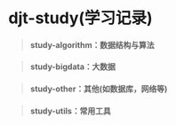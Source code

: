 # djt-study(学习记录)

> #### study-algorithm：数据结构与算法

> #### study-bigdata：大数据

> #### study-other：其他(如数据库，网络等)

> #### study-utils：常用工具
